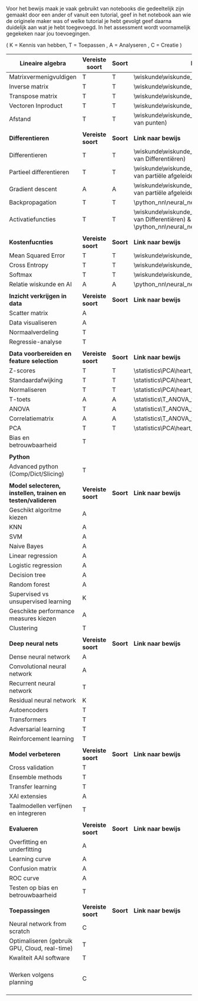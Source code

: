 Voor het bewijs maak je vaak gebruikt van notebooks die gedeeltelijk zijn gemaakt door een ander of vanuit een tutorial, geef in het notebook aan wie de originele maker was of welke tutorial je hebt gevolgt geef daarna duidelijk aan wat je hebt toegevoegd. In het assessment wordt voornamelijk gegekeken naar jou toevoegingen.

( K = Kennis van hebben, T = Toepassen , A = Analyseren , C = Creatie )

| **Lineaire algebra** | **Vereiste soort** | **Soort** | **Link naar bewijs** | **Sprint (optioneel)** | *coach opmerking* |
| --- | --- | --- | --- | --- | --- |
| Matrixvermenigvuldigen | T | T | \wiskunde\wiskunde_opdrachten_week_1.docx(Matrices) | 1 | |
| Inverse matrix | T | T | \wiskunde\wiskunde_opdrachten_week_1.docx(Matrices) | 1 | |
| Transpose matrix | T | T | \wiskunde\wiskunde_opdrachten_week_1.docx(Matrices) | 1 | |
| Vectoren Inproduct | T | T | \wiskunde\wiskunde_opdrachten_week_1.docx(Vectoren) | 1 | |
| Afstand | T | T | \wiskunde\wiskunde_opdrachten_week_1.docx(Afstanden van punten) | 1 | |
| | | | | | |
| **Differentieren** | **Vereiste soort** | **Soort** | **Link naar bewijs** | **Sprint (optioneel)** | *coach opmerking* |
| Differentieren | T | T | \wiskunde\wiskunde_opdrachten_week_2.docx(Sommen van Differentiëren) | 1 | |
| Partieel differentieren | T | T | \wiskunde\wiskunde_opdrachten_week_3.docx(Sommen van partiële afgeleide) | 1 | |
| Gradient descent | A | A | \wiskunde\wiskunde_opdrachten_week_3.docx(Sommen van partiële afgeleide) | 2 | |
| Backpropagation | T | T | \python_nn\neural_netwerk_V4.ipynb(4) | 2 |
| Activatiefuncties | T | T | \wiskunde\wiskunde_opdrachten_week_2.docx(Sommen van Differentiëren) & \python_nn\neural_netwerk_V4.ipynb(4) | 2 |
| | | | | | |
| **Kostenfucnties** | **Vereiste soort** | **Soort** | **Link naar bewijs** | **Sprint (optioneel)** | *coach opmerking* |
| Mean Squared Error | T | T | \wiskunde\wiskunde_opdrachten_week_4.docx | 2 |
| Cross Entropy | T | T | \wiskunde\wiskunde_opdrachten_week_4.docx | 2 |
| Softmax | T | T | \wiskunde\wiskunde_opdrachten_week_4.docx | 2 |
| Relatie wiskunde en AI | A | A | \python_nn\neural_netwerk_V4.ipynb | 3 | |
| | | | | | |
| **Inzicht verkrijgen in data** | **Vereiste soort** | **Soort** | **Link naar bewijs** | **Sprint (optioneel)** | *coach opmerking* | | |
| Scatter matrix | A | | | 1 | |
| Data visualiseren | A | | | 1 | |
| Normaalverdeling | T | | | 1 | |
| Regressie-analyse | T | | | 1 | |
| | | | | | |
| **Data voorbereiden en feature selection** |**Vereiste soort** | **Soort** | **Link naar bewijs** | **Sprint (optioneel)** | *coach opmerking* | | |
| Z-scores | T | T | \statistics\PCA\heart_attack.ipynb(4.1) | 1,2 |
| Standaardafwijking | T | T | \statistics\PCA\heart_attack.ipynb(4.1) | 1 |
| Normaliseren | T | T | \statistics\PCA\heart_attack.ipynb(4.1) | 1,2 |
| T-toets | A | A | \statistics\T_ANOVA_test\flight_price.ipynb(4.1) | 1 |
| ANOVA | T | A | \statistics\T_ANOVA_test\flight_price.ipynb(4.1) | 1,2 |
| Correlatiematrix | A | A | \statistics\T_ANOVA_test\flight_price.ipynb(4.1) | 1 |
| PCA | T | T | \statistics\PCA\heart_attack.ipynb(4.1) | 2 | 
| Bias en betrouwbaarheid | T | | | 2 | 
 | | | | |
| **Python** | | | | |
| Advanced python (Comp/Dict/Slicing) | T | | | 1 | |
 | | | | |
| **Model selecteren, instellen, trainen en testen/valideren** | **Vereiste soort** | **Soort** | **Link naar bewijs** | **Sprint (optioneel)** | *coach opmerking* | | | |
| Geschikt algoritme kiezen | A | | | 3 |
| KNN | A | | | 1 |
| SVM | A | | | 1 |
| Naive Bayes | A | | | 1 |
| Linear regression | A | | | 1 |
| Logistic regression | A | | | 1 |
| Decision tree | A | | | 1 |
| Random forest | A | | | 1 |
| Supervised vs unsupervised learning | K | | | 1 | |
| Geschikte performance measures kiezen | A | | | 1 | |
| Clustering | T | |  | 2 |
| | | | |
| **Deep neural nets** | **Vereiste soort** | **Soort** | **Link naar bewijs** | **Sprint (optioneel)** | *coach opmerking* | | | |
| Dense neural network | A | | | 2 |
| Convolutional neural network | A | | | 2 |
| Recurrent neural network | T | | | 2 |
| Residual neural network | K | | | 2 |
| Autoencoders | T | | | 2 |
| Transformers | T | | | 3 |
| Adversarial learning | T | | | 3 |
| Reinforcement learning | T | | | 2 |
| | | | | |
| **Model verbeteren** | **Vereiste soort** | **Soort** | **Link naar bewijs** | **Sprint (optioneel)** | *coach opmerking* | | | |
| Cross validation | T | | | 1 |
| Ensemble methods | T | | | 2 |
| Transfer learning | T | | | 2 |
| XAI extensies | A | | | 3 |
| Taalmodellen verfijnen en integreren | T | | | 3 | |
 | | | | |
| **Evalueren** | **Vereiste soort** | **Soort** | **Link naar bewijs** | **Sprint (optioneel)** | *coach opmerking* | | | |
| Overfitting en underfitting | A |  | | 1 |
| Learning curve | A | | | 1 |
| Confusion matrix | A | | | 1 |
| ROC curve | A | | | 1 |
| Testen op bias en betrouwbaarheid | T | | | 3 |
| | | | | |
| **Toepassingen** | **Vereiste soort** | **Soort** | **Link naar bewijs** | **Sprint (optioneel)** | *coach opmerking* | | | |
| Neural network from scratch | C | | | 1 |
| Optimaliseren (gebruik GPU, Cloud, real-time) | T | | | 3 |
| Kwaliteit AAI software | T | | | 3 |
| Werken volgens planning | C | | | 3 | [This is an internal link to weekplanning](weekplanning.md) |
